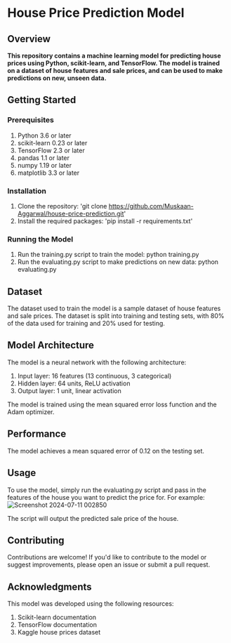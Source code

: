 # House Price Prediction Model
## Overview
**This repository contains a machine learning model for predicting house prices using Python, scikit-learn, and TensorFlow. The model is trained on a dataset of house features and sale prices, and can be used to make predictions on new, unseen data.**

## Getting Started
### Prerequisites
1. Python 3.6 or later
2. scikit-learn 0.23 or later
3. TensorFlow 2.3 or later
4. pandas 1.1 or later
5. numpy 1.19 or later
6. matplotlib 3.3 or later
### Installation
1. Clone the repository: 'git clone https://github.com/Muskaan-Aggarwal/house-price-prediction.git'
2. Install the required packages: 'pip install -r requirements.txt'
### Running the Model
1. Run the training.py script to train the model: python training.py
2. Run the evaluating.py script to make predictions on new data: python evaluating.py
## Dataset
The dataset used to train the model is a sample dataset of house features and sale prices. The dataset is split into training and testing sets, with 80% of the data used for training and 20% used for testing.

## Model Architecture
The model is a neural network with the following architecture:

1. Input layer: 16 features (13 continuous, 3 categorical)
2. Hidden layer: 64 units, ReLU activation
3. Output layer: 1 unit, linear activation
   
The model is trained using the mean squared error loss function and the Adam optimizer.

## Performance

The model achieves a mean squared error of 0.12 on the testing set.

## Usage
To use the model, simply run the evaluating.py script and pass in the features of the house you want to predict the price for. For example:
![Screenshot 2024-07-11 002850](https://github.com/Muskaan-Aggarwal/house-price-predictor/assets/146640075/67d9dca7-526e-4bfe-a7c8-fca1e74c2b64)

The script will output the predicted sale price of the house.

## Contributing
Contributions are welcome! If you'd like to contribute to the model or suggest improvements, please open an issue or submit a pull request.

## Acknowledgments
This model was developed using the following resources:

1. Scikit-learn documentation
2. TensorFlow documentation
3. Kaggle house prices dataset
